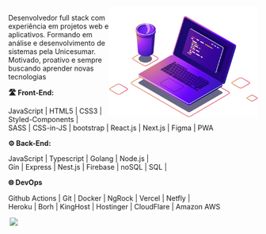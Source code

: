 <img src="https://github.com/marciosenaf/marciosenaf/blob/main/img/image.png" min-width="400px" max-width="400px" width="300px" align="right" alt="Computador iuriCode">

<p align="left"> 
Desenvolvedor full stack com experiência em projetos web e aplicativos. Formando em análise e desenvolvimento de
sistemas pela Unicesumar. Motivado, proativo e sempre buscando aprender
novas tecnologias
</p>

 <b align="left">🛣️ Front-End:</b> 
 <p> 
 JavaScript | HTML5 | CSS3 | Styled-Components | <br/> 
 SASS | CSS-in-JS | bootstrap | React.js | Next.js | Figma | PWA
</p>

  <b align="left">⚙️ Back-End:</b>
 <p align="left"> 
 JavaScript | Typescript | Golang | Node.js | <br/>
  Gin | Express | Nest.js | Firebase | noSQL | SQL |  
</p>

<b align="left">🌐 DevOps</b>
 <p align="left">
 Github Actions | Git | Docker | NgRock | Vercel | Netfly | <br/>
 Heroku | Borh | KingHost | Hostinger | CloudFlare | Amazon AWS 
</p>






<p align="left" >
  
  <a href="https://marcio.pages.dev/" alt="Portifolio" target="_blank"><img hspace="3" width="100" src="https://img.shields.io/badge/website-ff0077?style=for-the-badge&logo=About.me&logoColor=white" target="_blank"></a>
  
</p>

  
